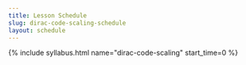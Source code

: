 ```yaml
---
title: Lesson Schedule
slug: dirac-code-scaling-schedule
layout: schedule
---
```

{% include syllabus.html  name="dirac-code-scaling" start_time=0 %}